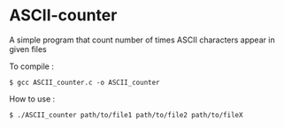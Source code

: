 # ASCII-counter
A simple program that count number of times ASCII characters appear in given files

To compile :
```
$ gcc ASCII_counter.c -o ASCII_counter
```

How to use :
```
$ ./ASCII_counter path/to/file1 path/to/file2 path/to/fileX
```
